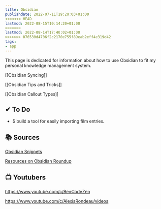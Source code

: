 ```yaml
---
title: Obsidian
publishdate: 2022-07-11T19:20:03+01:00
<<<<<<< HEAD
lastmod: 2022-08-15T10:14:20+01:00
=======
lastmod: 2022-08-14T17:40:02+01:00
>>>>>>> 076530d4706f2c2170e755f89eab2eff4e319d42
tags: 
- app
---
```








This page is dedicated for information about how to use Obsidian to fit my personal knowledge management system.





[[Obsidian Syncing]]

[[Obsidian Tips and Tricks]]

[[Obsidian Callout Types]]



## ✔ To Do 



 - $ build a tool for easily importing film entries.



## 📚 Sources 



[Obsidian Snippets](https://obsidian-snippets.pages.dev/)



[Resources on Obsidian Roundup](https://www.obsidianroundup.org/resources/)



## 📺 Youtubers 



https://www.youtube.com/c/BenCodeZen



https://www.youtube.com/c/AlexisRondeau/videos



